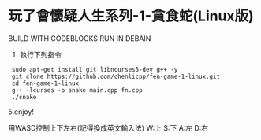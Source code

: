 # 玩了會懷疑人生系列-1-貪食蛇(Linux版)
BUILD WITH CODEBLOCKS RUN IN DEBAIN

1. 執行下列指令
```
 sudo apt-get install git libncurses5-dev g++ -y
 git clone https://github.com/chenlicpp/fen-game-1-linux.git
 cd fen-game-1-linux
 g++ -lcurses -o snake main.cpp fn.cpp
 ./snake
```
5.enjoy!

用WASD控制上下左右(記得換成英文輸入法) W:上 S:下 A:左 D:右
